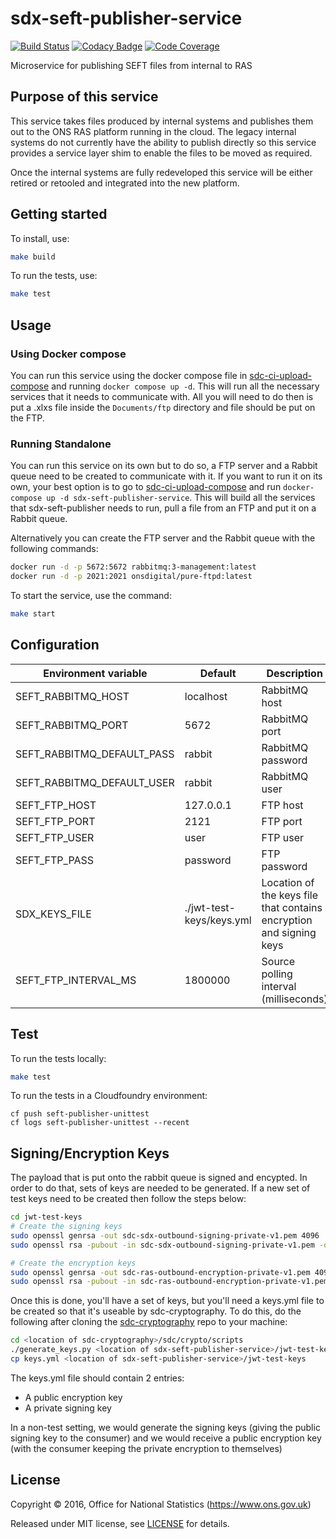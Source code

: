 # sdx-seft-publisher-service

[![Build Status](https://travis-ci.org/ONSdigital/sdx-seft-publisher-service.svg?branch=master)](https://travis-ci.org/ONSdigital/sdx-seft-publisher-service) [![Codacy Badge](https://api.codacy.com/project/badge/Grade/475f9da4585c411fbbc1ac803ce2baf5)](https://www.codacy.com/app/ons-sdc/sdx-seft-publisher-service?utm_source=github.com&amp;utm_medium=referral&amp;utm_content=ONSdigital/sdx-seft-publisher-service&amp;utm_campaign=Badge_Grade) [![Code Coverage](https://codecov.io/gh/ONSdigital/sdx-seft-publisher-service/branch/master/graph/badge.svg)](https://codecov.io/gh/ONSdigital/sdx-seft-publisher-service)

Microservice for publishing SEFT files from internal to RAS

## Purpose of this service

This service takes files produced by internal systems and publishes them out to the ONS RAS platform running in the cloud. The legacy internal systems do not currently have the ability to publish directly so this service provides a service layer shim to enable the files to be moved as required.

Once the internal systems are fully redeveloped this service will be either retired or retooled and integrated into the new platform.

## Getting started

To install, use:

```bash
make build
```

To run the tests, use:

```bash
make test
```

## Usage

### Using Docker compose

You can run this service using the docker compose file in [sdc-ci-upload-compose](https://github.com/ONSdigital/sdc-ci-upload-compose) and running `docker compose up -d`. This will run all the necessary services that
it needs to communicate with. All you will need to do then is put a .xlxs file inside the `Documents/ftp` directory and file should be put on the FTP.

### Running Standalone

You can run this service on its own but to do so, a FTP server and a Rabbit queue need to be created to communicate with it. If you want to run it on its own, your best option is to go to
[sdc-ci-upload-compose](https://github.com/ONSdigital/sdc-ci-upload-compose) and run `docker-compose up -d sdx-seft-publisher-service`. This will build all the services that sdx-seft-publisher
needs to run, pull a file from an FTP and put it on a Rabbit queue.

Alternatively you can create the FTP server and the Rabbit queue with the following commands:

```bash
docker run -d -p 5672:5672 rabbitmq:3-management:latest
docker run -d -p 2021:2021 onsdigital/pure-ftpd:latest
```

To start the service, use the command:

```bash
make start
```

## Configuration

| Environment variable          | Default   | Description
| --------------------          | -------   | -----------
| SEFT_RABBITMQ_HOST            | localhost | RabbitMQ host
| SEFT_RABBITMQ_PORT            | 5672      | RabbitMQ port
| SEFT_RABBITMQ_DEFAULT_PASS    | rabbit    | RabbitMQ password
| SEFT_RABBITMQ_DEFAULT_USER    | rabbit    | RabbitMQ user
| SEFT_FTP_HOST                 | 127.0.0.1 | FTP host
| SEFT_FTP_PORT                 | 2121      | FTP port
| SEFT_FTP_USER                 | user      | FTP user
| SEFT_FTP_PASS                 | password  | FTP password
| SDX_KEYS_FILE                 | ./jwt-test-keys/keys.yml | Location of the keys file that contains encryption and signing keys
| SEFT_FTP_INTERVAL_MS          | 1800000   | Source polling interval (milliseconds)

## Test

To run the tests locally:

```bash
make test
```

To run the tests in a Cloudfoundry environment:

```shell
cf push seft-publisher-unittest
cf logs seft-publisher-unittest --recent
```

## Signing/Encryption Keys

The payload that is put onto the rabbit queue is signed and encypted.  In order to do that, sets of keys are needed to be generated.
If a new set of test keys need to be created then follow the steps below:

```bash
cd jwt-test-keys
# Create the signing keys
sudo openssl genrsa -out sdc-sdx-outbound-signing-private-v1.pem 4096
sudo openssl rsa -pubout -in sdc-sdx-outbound-signing-private-v1.pem -out sdc-sdx-outbound-signing-public-v1.pem

# Create the encryption keys
sudo openssl genrsa -out sdc-ras-outbound-encryption-private-v1.pem 4096
sudo openssl rsa -pubout -in sdc-ras-outbound-encryption-private-v1.pem -out sdc-ras-outbound-encryption-public-v1.pem
```

Once this is done, you'll have a set of keys, but you'll need a keys.yml file to be created so that it's useable by sdc-cryptography.
To do this, do the following after cloning the [sdc-cryptography](https://github.com/ONSdigital/sdc-cryptography) repo to your machine:

```bash
cd <location of sdc-cryptography>/sdc/crypto/scripts
./generate_keys.py <location of sdx-seft-publisher-service>/jwt-test-keys
cp keys.yml <location of sdx-seft-publisher-service>/jwt-test-keys
```

The keys.yml file should contain 2 entries:

- A public encryption key
- A private signing key

In a non-test setting, we would generate the signing keys (giving the public signing key to the consumer) and we would receive a public encryption key
(with the consumer keeping the private encryption to themselves)

## License

Copyright ©‎ 2016, Office for National Statistics (<https://www.ons.gov.uk>)

Released under MIT license, see [LICENSE](LICENSE) for details.
